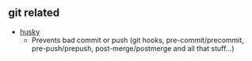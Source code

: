 ## git related

* [husky](https://www.npmjs.com/package/husky) 
  * Prevents bad commit or push (git hooks, pre-commit/precommit, pre-push/prepush, post-merge/postmerge and all that stuff...)

